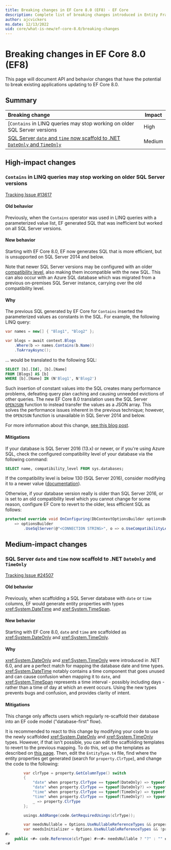```yaml
---
title: Breaking changes in EF Core 8.0 (EF8) - EF Core
description: Complete list of breaking changes introduced in Entity Framework Core 8.0 (EF7)
author: ajcvickers
ms.date: 12/13/2022
uid: core/what-is-new/ef-core-8.0/breaking-changes
---
```


# Breaking changes in EF Core 8.0 (EF8)

This page will document API and behavior changes that have the potential to break existing applications updating to EF Core 8.0.

## Summary

| **Breaking change**                                                                                                                      | **Impact** |
|:---------------------------------------------------------------------------------------------------------------------------------------- | ---------- |
| [`Contains` in LINQ queries may stop working on older SQL Server versions                                                                | High       |
| [SQL Server `date` and `time` now scaffold to .NET `DateOnly` and `TimeOnly`](#sqlserver-date-time-only)                                 | Medium     |

## High-impact changes

<a name="sqlserver-contains-compatibility"></a>

### `Contains` in LINQ queries may stop working on older SQL Server versions

[Tracking Issue #13617](https://github.com/dotnet/efcore/issues/13617)

#### Old behavior

Previously, when the `Contains` operator was used in LINQ queries with a parameterized value list, EF generated SQL that was inefficient but worked on all SQL Server versions.

#### New behavior

Starting with EF Core 8.0, EF now generates SQL that is more efficient, but is unsupported on SQL Server 2014 and below.

Note that newer SQL Server versions may be configured with an older [compatibility level](https://learn.microsoft.com/en-us/sql/t-sql/statements/alter-database-transact-sql-compatibility-level), also making them incompatible with the new SQL. This can also occur with an Azure SQL database which was migrated from a previous on-premises SQL Server instance, carrying over the old compatibility level.

#### Why

The previous SQL generated by EF Core for `Contains` inserted the parameterized values as constants in the SQL. For example, the following LINQ query:

```c#
var names = new[] { "Blog1", "Blog2" };

var blogs = await context.Blogs
    .Where(b => names.Contains(b.Name))
    .ToArrayAsync();
```

... would be translated to the following SQL:

```sql
SELECT [b].[Id], [b].[Name]
FROM [Blogs] AS [b]
WHERE [b].[Name] IN (N'Blog1', N'Blog2')
```

Such insertion of constant values into the SQL creates many performance problems, defeating query plan caching and causing unneeded evictions of other queries. The new EF Core 8.0 translation uses the SQL Server [`OPENJSON`](https://learn.microsoft.com/sql/t-sql/functions/openjson-transact-sql) function to instead transfer the values as a JSON array. This solves the performance issues inherent in the previous technique; however, the `OPENJSON` function is unavailable in SQL Server 2014 and below.

For more information about this change, [see this blog post](https://devblogs.microsoft.com/dotnet/announcing-ef8-preview-4/).

#### Mitigations

If your database is SQL Server 2016 (13.x) or newer, or if you're using Azure SQL, check the configured compatibility level of your database via the following command:

```sql
SELECT name, compatibility_level FROM sys.databases;
```

If the compatibility level is below 130 (SQL Server 2016), consider modifying it to a newer value ([documentation](https://learn.microsoft.com/en-us/sql/t-sql/statements/alter-database-transact-sql-compatibility-level?view=sql-server-ver16)).

Otherwise, if your database version really is older than SQL Server 2016, or is set to an old compatibility level which you cannot change for some reason, configure EF Core to revert to the older, less efficient SQL as follows:

```c#
protected override void OnConfiguring(DbContextOptionsBuilder optionsBuilder)
    => optionsBuilder
        .UseSqlServer(@"<CONNECTION STRING>", o => o.UseCompatibilityLevel(120));
```

## Medium-impact changes

<a name="sqlserver-date-time-only"></a>

### SQL Server `date` and `time` now scaffold to .NET `DateOnly` and `TimeOnly`

[Tracking Issue #24507](https://github.com/dotnet/efcore/issues/24507)

#### Old behavior

Previously, when scaffolding a SQL Server database with `date` or `time` columns, EF would generate entity properties with types <xref:System.DateTime> and <xref:System.TimeSpan>.

#### New behavior

Starting with EF Core 8.0, `date` and `time` are scaffolded as <xref:System.DateOnly> and <xref:System.TimeOnly>.

#### Why

<xref:System.DateOnly> and <xref:System.TimeOnly> were introduced in .NET 6.0, and are a perfect match for mapping the database date and time types. <xref:System.DateTime> notably contains a time component that goes unused and can cause confusion when mapping it to `date`, and <xref:System.TimeSpan> represents a time interval - possibly including days - rather than a time of day at which an event occurs. Using the new types prevents bugs and confusion, and provides clarity of intent.

#### Mitigations

This change only affects users which regularly re-scaffold their database into an EF code model ("database-first" flow).

It is recommended to react to this change by modifying your code to use the newly scaffolded <xref:System.DateOnly> and <xref:System.TimeOnly> types. However, if that isn't possible, you can edit the scaffolding templates to revert to the previous mapping. To do this, set up the templates as described on [this page](xref:core/managing-schemas/scaffolding/templates). Then, edit the `EntityType.t4` file, find where the entity properties get generated (search for `property.ClrType`), and change the code to the following:

```c#
        var clrType = property.GetColumnType() switch
        {
            "date" when property.ClrType == typeof(DateOnly) => typeof(DateTime),
            "date" when property.ClrType == typeof(DateOnly?) => typeof(DateTime?),
            "time" when property.ClrType == typeof(TimeOnly) => typeof(TimeSpan),
            "time" when property.ClrType == typeof(TimeOnly?) => typeof(TimeSpan?),
            _ => property.ClrType
        };

        usings.AddRange(code.GetRequiredUsings(clrType));

        var needsNullable = Options.UseNullableReferenceTypes && property.IsNullable && !clrType.IsValueType;
        var needsInitializer = Options.UseNullableReferenceTypes && !property.IsNullable && !clrType.IsValueType;
#>
    public <#= code.Reference(clrType) #><#= needsNullable ? "?" : "" #> <#= property.Name #> { get; set; }<#= needsInitializer ? " = null!;" : "" #>
<#
```
